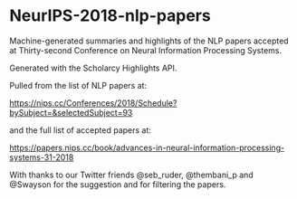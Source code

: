 # NeurIPS-2018-nlp-papers
Machine-generated summaries and highlights of the NLP papers accepted at Thirty-second Conference on Neural Information Processing Systems. 

Generated with the Scholarcy Highlights API.

Pulled from the list of NLP papers at:

https://nips.cc/Conferences/2018/Schedule?bySubject=&selectedSubject=93

and the full list of accepted papers at:

https://papers.nips.cc/book/advances-in-neural-information-processing-systems-31-2018

With thanks to our Twitter friends @seb_ruder, @thembani_p and @Swayson for the suggestion and for filtering the papers.
